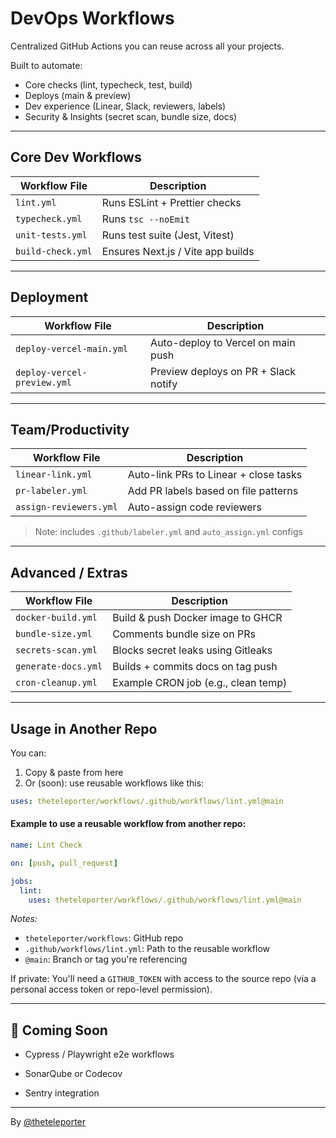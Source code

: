# DevOps Workflows

Centralized GitHub Actions you can reuse across all your projects.

Built to automate:
- Core checks (lint, typecheck, test, build)
- Deploys (main & preview)
- Dev experience (Linear, Slack, reviewers, labels)
- Security & Insights (secret scan, bundle size, docs)

---

## Core Dev Workflows

| Workflow File           | Description                             |
|------------------------|-----------------------------------------|
| `lint.yml`             | Runs ESLint + Prettier checks           |
| `typecheck.yml`        | Runs `tsc --noEmit`                     |
| `unit-tests.yml`       | Runs test suite (Jest, Vitest)          |
| `build-check.yml`      | Ensures Next.js / Vite app builds       |

---

## Deployment

| Workflow File                | Description                           |
|-----------------------------|---------------------------------------|
| `deploy-vercel-main.yml`    | Auto-deploy to Vercel on main push    |
| `deploy-vercel-preview.yml` | Preview deploys on PR + Slack notify  |

---

## Team/Productivity

| Workflow File       | Description                              |
|---------------------|------------------------------------------|
| `linear-link.yml`   | Auto-link PRs to Linear + close tasks    |
| `pr-labeler.yml`    | Add PR labels based on file patterns     |
| `assign-reviewers.yml` | Auto-assign code reviewers            |

> Note: includes `.github/labeler.yml` and `auto_assign.yml` configs

---

## Advanced / Extras

| Workflow File        | Description                             |
|----------------------|-----------------------------------------|
| `docker-build.yml`   | Build & push Docker image to GHCR       |
| `bundle-size.yml`    | Comments bundle size on PRs             |
| `secrets-scan.yml`   | Blocks secret leaks using Gitleaks      |
| `generate-docs.yml`  | Builds + commits docs on tag push       |
| `cron-cleanup.yml`   | Example CRON job (e.g., clean temp)     |

---

## Usage in Another Repo

You can:
1. Copy & paste from here
2. Or (soon): use reusable workflows like this:

```yaml
uses: theteleporter/workflows/.github/workflows/lint.yml@main

```

#### Example to use a reusable workflow from another repo:

```yaml
name: Lint Check

on: [push, pull_request]

jobs:
  lint:
    uses: theteleporter/workflows/.github/workflows/lint.yml@main
```

*Notes:*
- `theteleporter/workflows`: GitHub repo
- `.github/workflows/lint.yml`: Path to the reusable workflow
- `@main`: Branch or tag you're referencing

If private:
You'll need a `GITHUB_TOKEN` with access to the source repo (via a personal access token or repo-level permission).

---
## 🧪 Coming Soon

- Cypress / Playwright e2e workflows

- SonarQube or Codecov

- Sentry integration

---

By [@theteleporter](https://x.com/theteleporter_)
